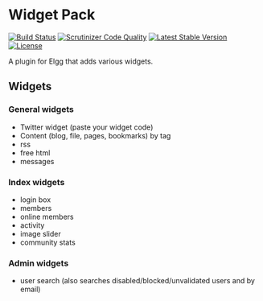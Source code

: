 Widget Pack
===========

[![Build Status](https://scrutinizer-ci.com/g/ColdTrick/widget_pack/badges/build.png?b=master)](https://scrutinizer-ci.com/g/ColdTrick/widget_pack/build-status/master)
[![Scrutinizer Code Quality](https://scrutinizer-ci.com/g/ColdTrick/widget_pack/badges/quality-score.png?b=master)](https://scrutinizer-ci.com/g/ColdTrick/widget_pack/?branch=master)
[![Latest Stable Version](https://poser.pugx.org/coldtrick/widget_pack/v/stable.svg)](https://packagist.org/packages/coldtrick/widget_pack)
[![License](https://poser.pugx.org/coldtrick/widget_pack/license.svg)](https://packagist.org/packages/coldtrick/widget_pack)

A plugin for Elgg that adds various widgets.

Widgets
-------	

### General widgets

 - Twitter widget (paste your widget code)
 - Content (blog, file, pages, bookmarks) by tag
 - rss
 - free html
 - messages
 
### Index widgets

 - login box
 - members
 - online members
 - activity
 - image slider
 - community stats
 
### Admin widgets

 - user search (also searches disabled/blocked/unvalidated users and by email)
